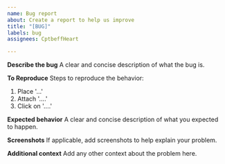 ```yaml
---
name: Bug report
about: Create a report to help us improve
title: "[BUG]"
labels: bug
assignees: CptbeffHeart

---
```


**Describe the bug**
A clear and concise description of what the bug is.

**To Reproduce**
Steps to reproduce the behavior:
1. Place '...'
2. Attach '....'
3. Click on '....'

**Expected behavior**
A clear and concise description of what you expected to happen.

**Screenshots**
If applicable, add screenshots to help explain your problem.

**Additional context**
Add any other context about the problem here.
